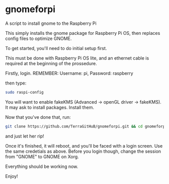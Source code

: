 # gnomeforpi
A script to install gnome to the Raspberry Pi

This simply installs the gnome package for Raspberry Pi OS, then replaces config files to optimize GNOME.

To get started, you'll need to do initial setup first.

This must be done with Raspberry Pi OS lite, and an ethernet cable is required at the beginning of the prossedure.

Firstly, login. REMEMBER: Username: pi, Password: raspberry

then type:

```sh
sudo raspi-config
```

You will want to enable fakeKMS (Advanced -> openGL driver -> fakeKMS). It may ask to install packages. Install them.

Now that you've done that, run: 
```sh
git clone https://github.com/TerraGitHuB/gnomeforpi.git && cd gnomeforpi && sudo bash gnomeforpi-install.sh
```
and just let her rip!

Once it's finished, it will reboot, and you'll be faced with a login screen. Use the same credetials as above. Before you login though, change the session from "GNOME" to GNOME on Xorg.

Everything should be working now.

Enjoy!
